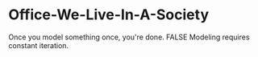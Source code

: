 # Office-We-Live-In-A-Society
Once you model something once, you're done. FALSE Modeling requires constant iteration. 
